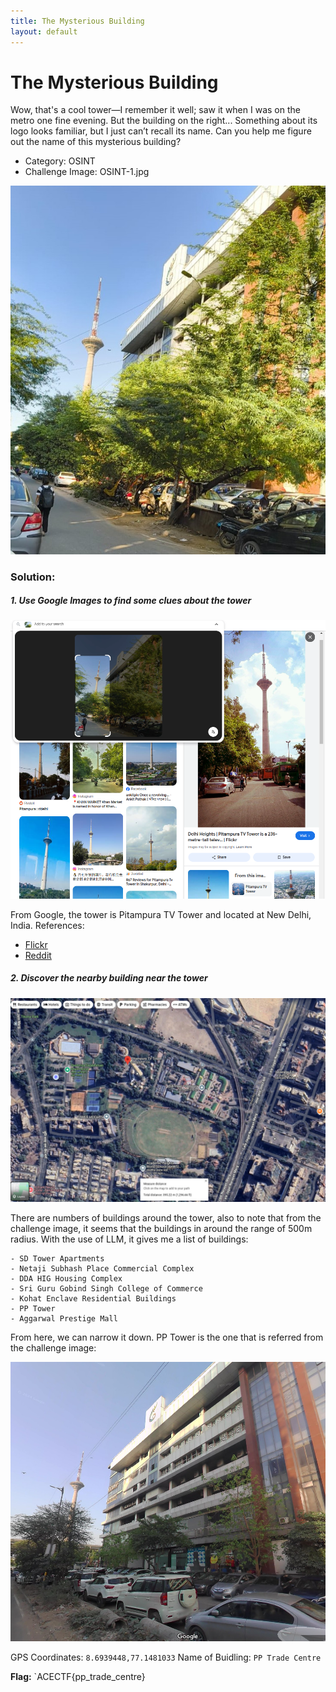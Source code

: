 ```yaml
---
title: The Mysterious Building
layout: default
---
```

# The Mysterious Building

Wow, that's a cool tower—I remember it well; saw it when I was on the metro one fine evening. But the building on the right... Something about its logo looks familiar, but I just can’t recall its name. Can you help me figure out the name of this mysterious building?

- Category: OSINT
- Challenge Image: OSINT-1.jpg

![OSINT-1.jpg](OSINT-1.jpg)

### Solution:
##### 1. Use Google Images to find some clues about the tower

![osint-1.png](osint-1.png)

From Google, the tower is Pitampura TV Tower and located at New Delhi, India. References: 
- [Flickr](https://www.flickr.com/photos/sachinkakkarphotography/7549037322)
- [Reddit](https://www.reddit.com/r/delhi/comments/z5ew8b/pitampura/)

##### 2. Discover the nearby building near the tower 

![osint-2.png](osint-2.png)

There are numbers of buildings around the tower, also to note that from the challenge image, it seems that the buildings in around the range of 500m radius. With the use of LLM, it gives me a list of buildings:
```
- SD Tower Apartments
- Netaji Subhash Place Commercial Complex
- DDA HIG Housing Complex
- Sri Guru Gobind Singh College of Commerce
- Kohat Enclave Residential Buildings
- PP Tower
- Aggarwal Prestige Mall
```

From here, we can narrow it down. PP Tower is the one that is referred from the challenge image:

![osint-3.png](osint-3.png)

GPS Coordinates: `8.6939448,77.1481033`
Name of Buidling: `PP Trade Centre`

**Flag:** `ACECTF{pp_trade_centre}

